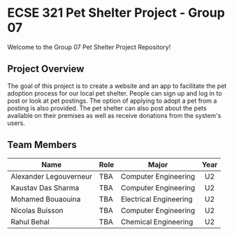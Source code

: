 # ECSE 321 Pet Shelter Project - Group 07

Welcome to the Group 07 Pet Shelter Project Repository!

## Project Overview 

The goal of this project is to create a website and an app to facilitate the pet adoption process for our local pet shelter. People can sign up and log in to post or look at pet postings. The option of applying to adopt a pet from a posting is also provided. The pet shelter can also post about the pets available on their premises as well as receive donations from the system's users.

## Team Members 

| Name  | Role | Major | Year |
| ----- | ----- | ----- | :--: |
| Alexander Legouverneur  | TBA | Computer Engineering | U2 |
| Kaustav Das Sharma | TBA | Computer Engineering | U2 |
| Mohamed Bouaouina | TBA | Electrical Engineering | U2 |
| Nicolas Buisson | TBA | Computer Engineering | U2 |
| Rahul Behal | TBA | Chemical Engineering | U2 |
